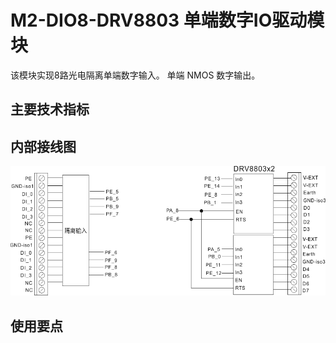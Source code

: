 # M2-DIO8-DRV8803 单端数字IO驱动模块
该模块实现8路光电隔离单端数字输入。 单端 NMOS 数字输出。
## 主要技术指标
## 内部接线图
![M2-DIO8-DRV8803](./images/M2-DIO8-DRV8803.png)
## 使用要点